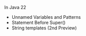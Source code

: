 In Java 22

- Unnamed Variables and Patterns
- Statement Before Super()
- String templates (2nd Preview)